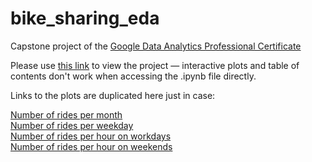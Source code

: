 # bike_sharing_eda
Capstone project of the [Google Data Analytics Professional Certificate](https://www.coursera.org/professional-certificates/google-data-analytics)

Please use [this link](https://nbviewer.org/github/mark-narusov/bike_sharing_eda/blob/main/bike_sharing_eda_final.ipynb) to view the project — interactive plots and table of contents don't work when accessing the .ipynb file directly.

Links to the plots are duplicated here just in case:  

[Number of rides per month](https://htmlpreview.github.io/?https://raw.githubusercontent.com/mark-narusov/bike_sharing_eda/main/month.html)  
[Number of rides per weekday](https://htmlpreview.github.io/?https://raw.githubusercontent.com/mark-narusov/bike_sharing_eda/main/weekday.html)  
[Number of rides per hour on workdays](https://htmlpreview.github.io/?https://raw.githubusercontent.com/mark-narusov/bike_sharing_eda/main/workday_hours.html)  
[Number of rides per hour on weekends](https://htmlpreview.github.io/?https://raw.githubusercontent.com/mark-narusov/bike_sharing_eda/main/weekend_hours.html)
